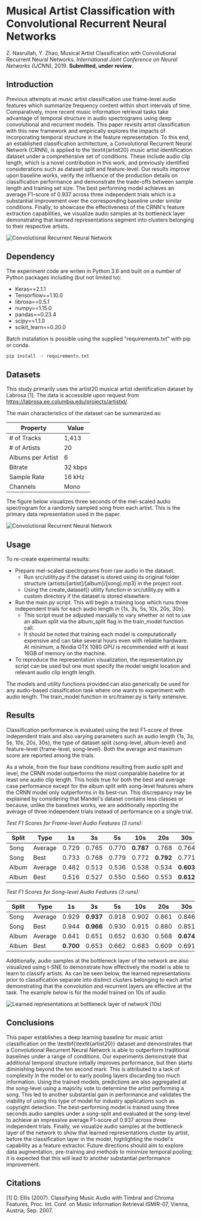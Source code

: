 # Musical Artist Classification with Convolutional Recurrent Neural Networks

Z. Nasrullah, Y. Zhao, Musical Artist Classification with Convolutional Recurrent Neural Networks. *International Joint Conference on Neural Networks (IJCNN)*, 2019. **Submitted, under review**.

## Introduction
Previous attempts at music artist classification use frame-level audio features which summarize frequency content within short intervals of time. Comparatively, more recent music information retrieval tasks take advantage of temporal structure in audio spectrograms using deep convolutional and recurrent models. This paper revisits artist classification with this new framework and empirically explores the impacts of incorporating temporal structure in the feature representation. To this end, an established classification architecture, a Convolutional Recurrent Neural Network (CRNN), is applied to the \textit{artist20} music artist identification dataset under a comprehensive set of conditions. These include audio clip length, which is a novel contribution in this work, and previously identified considerations such as dataset split and feature-level. Our results improve upon baseline works, verify the influence of the production details on classification performance and demonstrate the trade-offs between sample length and training set size. The best performing model achieves an average F1-score of 0.937 across three independent trials which is a substantial improvement over the corresponding baseline under similar conditions. Finally, to showcase the effectiveness of the CRNN's feature extraction capabilities, we visualize audio samples at its bottleneck layer demonstrating that learned representations segment into clusters belonging to their respective artists.


![Convolutional Recurrent Neural Network](https://github.com/ZainNasrullah/musical-artist-classification/blob/final/images/crnn_arch.png)


## Dependency
The experiment code are writen in Python 3.6 and built on a number of Python packages including (but not limited to):
- Keras==2.1.1
- Tensorflow==1.10.0
- librosa==0.5.1
- numpy==1.15.0
- pandas==0.23.4
- scipy==1.1.0
- scikit_learn==0.20.0


Batch installation is possible using the supplied "requirements.txt" with pip or conda.

````cmd
pip install -r requirements.txt
````

## Datasets

This study primarily uses the artist20 musical artist identification dataset by Labrosa [1]. The data is accessible upon request from https://labrosa.ee.columbia.edu/projects/artistid/.

The main characteristics of the dataset can be summarized as:

|Property | Value |
|---------| ------|
|# of Tracks| 1,413|
|# of Artists| 20|
|Albums per Artist| 6|
|Bitrate| 32 kbps|
|Sample Rate| 16 kHz|
|Channels| Mono|

The figure below visualizes three seconds of the mel-scaled audio spectrogram for a randomly sampled song from each artist. This is the primary data representation used in the paper. 

![Convolutional Recurrent Neural Network](https://github.com/ZainNasrullah/musical-artist-classification/blob/final/images/artists.PNG)

## Usage

To re-create experimental results:

- Prepare mel-scaled spectrograms from raw audio in the dataset.
    - Run src/utility.py if the dataset is stored using its original folder structure (artists/[artist]/[album]/[song].mp3) in the project root.
    - Using the create_dataset() utility function in src/utility.py with a custom directory if the dataset is stored elsewhere.
- Run the main.py script. This will begin a training loop which runs three independent trials for each audio length in {1s, 3s, 5s, 10s, 20s, 30s}.
    - This script must be adjusted manually to vary whether or not to use an album split via the album_split flag in the train_model function call. 
    - It should be noted that training each model is computationally expensive and can take several hours even with reliable hardware. At minimum, a Nvidia GTX 1080 GPU is recommended with at least 16GB of memory on the machine.  
- To reproduce the representation visualization, the representation.py script can be used but one must specify the model weight location and relevant audio clip length length. 

The models and utility functions provided can also generically be used for any audio-based classification task where one wants to experiment with audio length. The train_model function in src/trainer.py is fairly extensive. 

## Results

Classification performance is evaluated using the test F1-score of three independent trials and also varying parameters such as audio length {1s, 3s, 5s, 10s, 20s, 30s}, the type of dataset split {song-level, album-level} and feature-level {frame-level, song-level}. Both the average and maximum score are reported among the trials. 

As a whole, from the four base conditions resulting from audio split and level, the CRNN model outperforms the most comparable baseline for at least one audio clip length. This holds true for both the best and average case performance except for the album split with song-level features where the CRNN model only outperforms in its best-run. This discrepancy may be explained by considering that Mandel's dataset contains less classes or because, unlike the baselines works, we are additionally reporting the average of three independent trials instead of performance on a single trial. 

*Test F1 Scores for Frame-level Audio Features (3 runs):*

|Split | Type | 1s | 3s | 5s | 10s | 20s | 30s| 
|---|---|---|---|---|---|---|---|
|Song | Average | 0.729 | 0.765 | 0.770 | **0.787** | 0.768 | 0.764|
|Song | Best | 0.733 | 0.768 | 0.779 | 0.772 | **0.792** | 0.771|
|Album | Average | 0.482 | 0.513 | 0.536 | 0.538 | 0.534 | **0.603**|
|Album | Best | 0.516  | 0.527 | 0.550 | 0.560 | 0.553 | **0.612**|

*Test F1 Scores for Song-level Audio Features (3 runs):*

|Split | Type | 1s | 3s | 5s | 10s | 20s | 30s| 
|---|---|---|---|---|---|---|---|
|Song | Average | 0.929 | **0.937** | 0.918 | 0.902 | 0.861 | 0.846|
|Song | Best | 0.944 | **0.966** | 0.930 | 0.915 | 0.880 | 0.851|
|Album | Average | 0.641 | 0.651 | 0.652 | 0.630 | 0.568 | **0.674**|
|Album | Best | **0.700**  | 0.653 | 0.662 | 0.683 | 0.609 | 0.691|

Additionally, audio samples at the bottleneck layer of the network are also visualized using t-SNE to demonstrate how effectively the model is able to learn to classify artists. As can be seen below, the learned representations prior to classification separate into distinct clusters belonging to each artist demonstrating that the convolution and recurrent layers are effective at the task. The example below is for the model trained on 10s of audio.  

![Learned representations at bottleneck layer of network (10s)](https://github.com/ZainNasrullah/musical-artist-classification/blob/final/images/representation_313.png)

## Conclusions
This paper establishes a deep learning baseline for music artist classification on the \textbf{\textit{artist20}} dataset and demonstrates that a Convolutional Recurrent Neural Network is able to outperform traditional baselines under a range of conditions. Our experiments demonstrate that additional temporal structure initially improves performance, but then starts diminishing beyond the ten second mark. This is attributed to a lack of complexity in the model or to early pooling layers discarding too much information. Using the trained models, predictions are also aggregated at the song-level using a majority vote to determine the artist performing a song. This led to another substantial gain in performance and validates the viability of using this type of model for industry applications such as copyright detection. The best-performing model is trained using three seconds audio samples under a song-split and evaluated at the song-level to achieve an impressive average F1-score of 0.937 across three independent trials. Finally, we visualize audio samples at the bottleneck layer of the network to show that learned representations cluster by artist, before the classification layer in the model, highlighting the model's capability as a feature extractor. Future directions should aim to explore data augmentation, pre-training and methods to minimize temporal pooling; it is expected that this will lead to another substantial performance improvement. 

## Citations

[1] D. Ellis (2007). Classifying Music Audio with Timbral and Chroma Features,
Proc. Int. Conf. on Music Information Retrieval ISMIR-07, Vienna, Austria, Sep. 2007.
